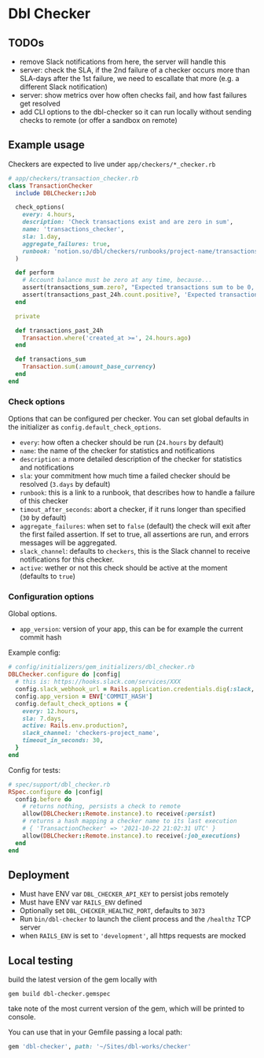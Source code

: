 # Dbl Checker

## TODOs
- remove Slack notifications from here, the server will handle this
- server: check the SLA, if the 2nd failure of a checker occurs more than SLA-days after the 1st failure, we need to escallate that more (e.g. a different Slack notification)
- server: show metrics over how often checks fail, and how fast failures get resolved
- add CLI options to the dbl-checker so it can run locally without sending checks to remote (or offer a sandbox on remote)

## Example usage
Checkers are expected to live under `app/checkers/*_checker.rb`

```ruby
# app/checkers/transaction_checker.rb
class TransactionChecker
  include DBLChecker::Job

  check_options(
    every: 4.hours,
    description: 'Check transactions exist and are zero in sum',
    name: 'transactions_checker',
    sla: 1.day,
    aggregate_failures: true,
    runbook: 'notion.so/dbl/checkers/runbooks/project-name/transactions',
  )

  def perform
    # Account balance must be zero at any time, because...
    assert(transactions_sum.zero?, "Expected transactions sum to be 0, got #{transactions_sum} instead.")
    assert(transactions_past_24h.count.positive?, 'Expected transactions to exist, but no records were persisted during the past 24 hours.')
  end

  private

  def transactions_past_24h
    Transaction.where('created_at >=', 24.hours.ago)
  end

  def transactions_sum
    Transaction.sum(:amount_base_currency)
  end
end
```


### Check options
Options that can be configured per checker. You can set global defaults in the initializer as `config.default_check_options`.

- `every`: how often a checker should be run (`24.hours` by default)
- `name`: the name of the checker for statistics and notifications
- `description`: a more detailed description of the checker for statistics and notifications
- `sla`: your commitment how much time a failed checker should be resolved (`3.days` by default)
- `runbook`: this is a link to a runbook, that describes how to handle a failure of this checker
- `timout_after_seconds`: abort a checker, if it runs longer than specified (`30` by default)
- `aggregate_failures`: when set to `false` (default) the check will exit after the first failed assertion. If set to true, all assertions are run, and errors messages will be aggregated.
- `slack_channel`: defaults to `checkers`, this is the Slack channel to receive notifications for this checker.
- `active`: wether or not this check should be active at the moment (defaults to `true`)

### Configuration options
Global options.

- `app_version`: version of your app, this can be for example the current commit hash


Example config:

```ruby
# config/initializers/gem_initializers/dbl_checker.rb
DBLChecker.configure do |config|
  # this is: https://hooks.slack.com/services/XXX
  config.slack_webhook_url = Rails.application.credentials.dig(:slack, :checkers_endpoint)
  config.app_version = ENV['COMMIT_HASH']
  config.default_check_options = {
    every: 12.hours,
    sla: 7.days,
    active: Rails.env.production?,
    slack_channel: 'checkers-project_name',
    timeout_in_seconds: 30,
  }
end
```

Config for tests:

```ruby
# spec/support/dbl_checker.rb
RSpec.configure do |config|
  config.before do
    # returns nothing, persists a check to remote
    allow(DBLChecker::Remote.instance).to receive(:persist)
    # returns a hash mapping a checker name to its last execution
    # { 'TransactionChecker' => '2021-10-22 21:02:31 UTC' }
    allow(DBLChecker::Remote.instance).to receive(:job_executions)
  end
end
```


## Deployment
- Must have ENV var `DBL_CHECKER_API_KEY` to persist jobs remotely
- Must have ENV var `RAILS_ENV` defined
- Optionally set `DBL_CHECKER_HEALTHZ_PORT`, defaults to `3073`
- Run `bin/dbl-checker` to launch the client process and the `/healthz` TCP server
- when `RAILS_ENV` is set to `'development'`, all https requests are mocked


## Local testing
build the latest version of the gem locally with

```shell
gem build dbl-checker.gemspec
```
take note of the most current version of the gem, which will be printed to console.

You can use that in your Gemfile passing a local path:
```ruby
gem 'dbl-checker', path: '~/Sites/dbl-works/checker'
```
